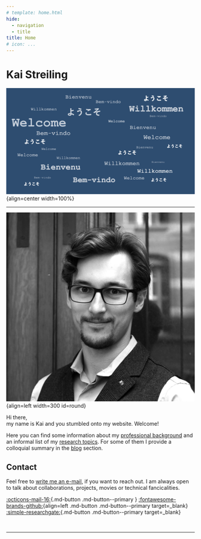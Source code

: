 ```yaml
---
# template: home.html
hide:
  - navigation
  - title
title: Home
# icon: ...
---
```


# Kai Streiling

![Welcome](assets/images/landing_dark.png){align=center width=100%}

<!-- :material-arrow-down:{align=center} -->

---

![Profile](assets/images/profile_sq_sw.jpg){align=left width=300 id=round}

Hi there, <br>
my name is Kai and you stumbled onto my website. Welcome!

Here you can find some information about my [professional background](about.md) and an informal list of my [research topics](research.md). For some of them I provide a colloquial summary in the [blog](./blog/Causality_SSD_and_Choice-History.md) section.


## Contact
Feel free to [write me an e-mail](mailto:kai.streiling@tu-darmstadt.de), if you want to reach out. 
I am always open to talk about collaborations, projects, movies or technical fancicalities.

[:octicons-mail-16:](mailto:kai.streiling@tu-darmstadt.de){.md-button .md-button--primary }
[:fontawesome-brands-github:](https://github.com/uvest/){align=left .md-button .md-button--primary target=_blank} 
[:simple-researchgate:](https://www.researchgate.net/profile/Kai-Streiling){.md-button .md-button--primary target=_blank}

<br>

---

<style>
  /* img {
    border-radius: 50%;
  } */
  #round {
    border-radius: 50%;
  }
</style>